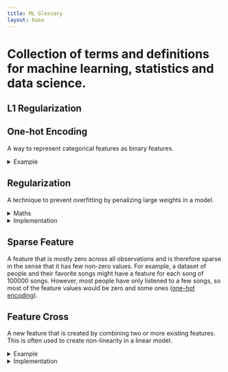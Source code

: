 ```yaml
---
title: ML Glossary
layout: base
---
```


# Collection of terms and definitions for machine learning, statistics and data science.

## L1 Regularization
## One-hot Encoding

A way to represent categorical features as binary features.

<details>
<summary>Example</summary>

Let's say we have a dataset with a feature `weather` that can take on the values `sunny`, `cloudy` and `rainy`.
We can one-hot encode this feature as `[1, 0, 0]` for `sunny`, `[0, 1, 0]` for `cloudy` and `[0, 0, 1]` for `rainy`.
Thus we created three binary features from one categorical feature.
</details>

## Regularization

A technique to prevent overfitting by penalizing large weights in a model.

<details>
<summary>Maths</summary>

The most common form of regularization is L2 regularization, which adds a term to the loss function of the form

$L_2 = \lambda \sum_{i=1}^n w_i^2$, 

where $\lambda$ is the regularization parameter, which controls how much regularization there should be, and $w_i$ is the weight of the $i$th feature.
We sum over all the weights in the model.


</details>
<details>
<summary>Implementation</summary>

In pytorch, we can use the [`weight_decay`](https://pytorch.org/docs/stable/generated/torch.optim.Adam.html#:~:text=weight_decay%20(float%2C%20optional)%20%E2%80%93%20weight%20decay%20(L2%20penalty)%20(default%3A%200)) parameter in the optimizer to change the lambda of L2 regularization.

```python
optimizer = torch.optim.Adam(model.parameters(), lr=0.001, weight_decay=0.01)
```

In sklearn, most models, like the [SGDClassifier](https://scikit-learn.org/stable/modules/generated/sklearn.linear_model.SGDClassifier.html#:~:text=penalty%7B%E2%80%98l2%E2%80%99%2C%20%E2%80%98l1,0.0%2C%20inf\).), have a `penalty` parameter that can be set to `'l2'` to use L2 regularization.
And the `alpha` parameter that controls the lambda.
```python
clf = SGDClassifier(penalty='l2', alpha=0.01)
```
</details>

## Sparse Feature

A feature that is mostly zero across all observations and is therefore sparse in the sense that it has few non-zero values.
For example, a dataset of people and their favorite songs might have a feature for each song of 100000 songs.
However, most people have only listened to a few songs, so most of the feature values would be zero and some ones ([one-hot encoding](#one-hot-encoding)).

## Feature Cross

A new feature that is created by combining two or more existing features.
This is often used to create non-linearity in a linear model.
<details>
<summary>Example</summary>

So for example, we can have the feature $x$ and a non-linear relationship to $y$.
Instead of using a non-linear model, we can create a new feature $x^2$ and use a linear model.

</details>

<details>
<summary>Implementation</summary>

In pandas, one can just add another column to the dataframe with the new feature.
```python
df['x_squared'] = df['x'] ** 2
```

</details>


